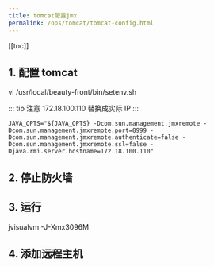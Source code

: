 ```yaml
---
title: tomcat配置jmx
permalink: /ops/tomcat/tomcat-config.html
---
```


[[toc]]

## 1. 配置 tomcat

vi /usr/local/beauty-front/bin/setenv.sh

::: tip 注意
172.18.100.110 替换成实际 IP
:::

```
JAVA_OPTS="${JAVA_OPTS} -Dcom.sun.management.jmxremote -Dcom.sun.management.jmxremote.port=8999 -Dcom.sun.management.jmxremote.authenticate=false -Dcom.sun.management.jmxremote.ssl=false -Djava.rmi.server.hostname=172.18.100.110"
```

## 2. 停止防火墙

## 3. 运行

jvisualvm -J-Xmx3096M

## 4. 添加远程主机
